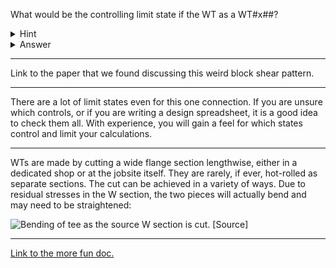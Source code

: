 What would be the controlling limit state if the WT as a WT#x##?

<details>
    <summary>Hint</summary>
    Here's a hint!
</details>

<details>
    <summary>Answer</summary>
    Simplified calculations...
</details>

--------------------------------------------------------------------------------

Link to the paper that we found discussing this weird block shear pattern.

--------------------------------------------------------------------------------

There are a lot of limit states even for this one connection.
If you are unsure which controls, or if you are writing a design spreadsheet, it is a good idea to check them all.
With experience, you will gain a feel for which states control and limit your calculations.

--------------------------------------------------------------------------------

WTs are made by cutting a wide flange section lengthwise, either in a dedicated shop
or at the jobsite itself.
They are rarely, if ever, hot-rolled as separate sections.
The cut can be achieved in a variety of ways.
Due to residual stresses in the W section, the two pieces will actually bend
and may need to be straightened:

![Bending of tee as the source W section is cut. \[[Source](https://www.youtube.com/watch?v=x3qNUgCmbDY)\]](./bending-of-tee-when-cut.gif)

--------------------------------------------------------------------------------

[Link to the more fun doc.](../docs/#Adding-a-more-fun-item)
